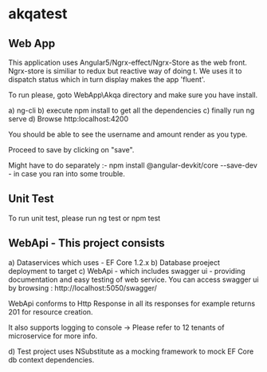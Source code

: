 # akqatest

## Web App ## 

This application uses Angular5/Ngrx-effect/Ngrx-Store as the web front. Ngrx-store is similiar to redux but reactive way of doing t. We uses it to dispatch status which in turn display makes the app 'fluent'. 

To run please, goto WebApp\Akqa directory and make sure you have install.

a) ng-cli 
b) execute npm install to get all the dependencies
c) finally run ng serve 
d) Browse  http:localhost:4200

You should be able to see the username and amount render as you type. 

Proceed to save by clicking on "save". 

Might have to do separately :- npm install @angular-devkit/core --save-dev - in case you ran into some trouble. 

## Unit Test ##
To run unit test, please run ng test or npm test 

## WebApi - This project consists ##

a) Dataservices which uses - EF Core 1.2.x 
b) Database proeject deployment to target 
c) WebApi - which includes swagger ui - providing documentation and easy testing of web service. You can access swagger ui by browsing : http://localhost:5050/swagger/

WebApi conforms to Http Response in all its responses for example returns 201 for resource creation. 

It also supports logging to console -> Please refer to 12 tenants of microservice for more info. 

d) Test project uses NSubstitute as a mocking framework to mock EF Core db context dependencies. 






